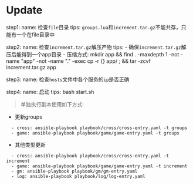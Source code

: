 # Update

step1:
    name: 检查`file`目录
    tips: `groups.lua`和`increment.tar.gz`不能共存，只能有一个在file目录中

step2:
    name: 检查`increment.tar.gz`解压产物
    tips:
    - 确保`increment.tar.gz`解压后能得到一个app目录
    - 压缩方式: mkdir app && find . -maxdepth 1 -not -name "app" -not -name "." -exec cp -r {} app/ \; && tar -zcvf increment.tar.gz app

step3:
    name: 检查`hosts`文件中各个服务的`ip`是否正确

step4:
    name: 启动
    tips: bash start.sh


> 单独执行剧本使用如下方式:

- 更新groups
```shell
  - cross: ansible-playbook playbook/cross/cross-entry.yaml -t groups
  - game: ansible-playbook playbook/game/game-entry.yaml -t groups
```

- 其他类型更新
```shell
  - cross: ansible-playbook playbook/cross/cross-entry.yaml -t increment
  - game: ansible-playbook playbook/game/game-entry.yaml -t increment
  - gm: ansible-playbook playbook/gm/gm-entry.yaml
  - log: ansible-playbook playbook/log/log-entry.yaml
```